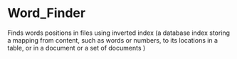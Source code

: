 # Word_Finder
Finds words positions in files using inverted index (a database index storing a mapping from content, such as words or numbers, to its locations in a table, or in a document or a set of documents )
